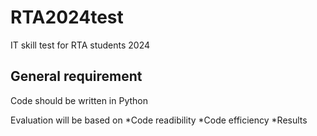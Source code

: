 # RTA2024test
IT skill test for RTA students 2024

## General requirement
Code should be written in Python

Evaluation will be based on
*Code readibility
*Code efficiency
*Results
